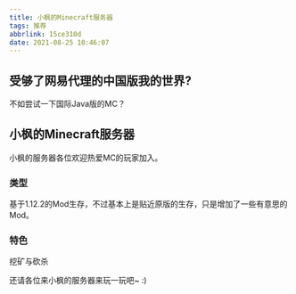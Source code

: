 ```yaml
---
title: 小枫的Minecraft服务器
tags: 推荐
abbrlink: 15ce310d
date: 2021-08-25 10:46:07
---
```

## 受够了网易代理的中国版我的世界?
不如尝试一下国际Java版的MC？
## 小枫的Minecraft服务器
小枫的服务器各位欢迎热爱MC的玩家加入。
### 类型
基于1.12.2的Mod生存，不过基本上是贴近原版的生存，只是增加了一些有意思的Mod。
### 特色

挖矿与砍杀

还请各位来小枫的服务器来玩一玩吧~ :)

